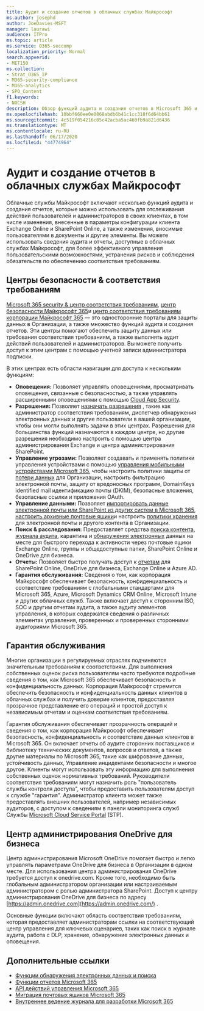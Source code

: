 ```yaml
---
title: Аудит и создание отчетов в облачных службах Майкрософт
ms.author: josephd
author: JoeDavies-MSFT
manager: laurawi
audience: ITPro
ms.topic: article
ms.service: O365-seccomp
localization_priority: Normal
search.appverid:
- MET150
ms.collection:
- Strat_O365_IP
- M365-security-compliance
- M365-analytics
- SPO_Content
f1.keywords:
- NOCSH
description: Обзор функций аудита и создания отчетов в Microsoft 365 и службе Software Assurance.
ms.openlocfilehash: 10bbf660ee0e0868abdb6b41c1cc318f6d64bb61
ms.sourcegitcommit: 4c519f054216c05c42acba5ac460fb9a821d6436
ms.translationtype: MT
ms.contentlocale: ru-RU
ms.lasthandoff: 06/17/2020
ms.locfileid: "44774964"
---
```

# <a name="auditing-and-reporting-in-microsoft-cloud-services"></a>Аудит и создание отчетов в облачных службах Майкрософт

Облачные службы Майкрософт включают несколько функций аудита и создания отчетов, которые можно использовать для отслеживания действий пользователей и администраторов в своих клиентах, в том числе изменения, внесенные в параметры конфигурации клиента Exchange Online и SharePoint Online, а также изменения, вносимые пользователями в документы и другие элементы. Вы можете использовать сведения аудита и отчеты, доступные в облачных службах Майкрософт, для более эффективного управления пользовательскими возможностями, устранения рисков и соблюдения обязательств по обеспечению соответствия требованиям.

## <a name="security--compliance-centers"></a>Центры безопасности & соответствия требованиям

[Microsoft 365 security & центр соответствия требованиям](https://protection.office.com), [центр безопасности Майкрософт 365](https://security.microsoft.com)и [центр соответствия требованиям корпорации Майкрософт 365](https://compliance.microsoft.com) — это односторонние порталы для защиты данных в Организации, а также множество функций аудита и создания отчетов. Эти центры помогают обеспечить защиту данных или требования соответствия требованиям, а также выполнять аудит действий пользователей и администраторов. Вы можете получить доступ к этим центрам с помощью учетной записи администратора подписки.

В этих центрах есть области навигации для доступа к нескольким функциям:

- **Оповещения:** Позволяет управлять оповещениями, просматривать оповещения, связанные с безопасностью, а также управлять расширенными оповещениями с помощью [Cloud App Security](https://docs.microsoft.com/cloud-app-security/what-is-cloud-app-security).
- **Разрешения:** Позволяет [назначать разрешения](https://docs.microsoft.com/microsoft-365/security/office-365-security/grant-access-to-the-security-and-compliance-center) , такие как администратор соответствия требованиям, диспетчер обнаружения электронных данных и другие пользователи в вашей организации, чтобы они могли выполнять задачи в этих центрах. Разрешения для большинства функций назначаются в каждом центре, но другие разрешения необходимо настроить с помощью центра администрирования Exchange и центра администрирования SharePoint.
- **Управление угрозами:** Позволяет создавать и применять политики управления устройствами с помощью [управления мобильными устройствами Microsoft 365](https://support.microsoft.com/office/overview-of-mobile-device-management-mdm-for-microsoft-365-faa7d8e5-645d-4d59-839c-c8d4c1869e4a), чтобы настроить политики защиты от [потери данных](https://docs.microsoft.com/microsoft-365/compliance/data-loss-prevention-policies) для Организации, настроить фильтрацию электронной почты, защиту от вредоносных программ, DomainKeys identified mail идентификацию почты (DKIM), безопасные вложения, безопасные ссылки и приложения OAuth.
- **Управление данными:** Позволяет [импортировать данные электронной почты или SharePoint из других систем в Microsoft 365](https://support.office.com/article/Import-PST-files-or-SharePoint-data-to-Office-365-ba688e0a-0fcb-4bd7-8e57-2b669564ea84), [настроить архивные почтовые ящики](https://support.office.com/article/Enable-archive-mailboxes-in-the-Office-365-Security-Compliance-Center-268a109e-7843-405b-bb3d-b9393b2342ce)и настроить [политики хранения](https://docs.microsoft.com/microsoft-365/compliance/retention-policies) для электронной почты и другого контента в Организации.
- **Поиск & расследования:** Предоставляет средства [поиска контента](https://support.office.com/article/Run-a-Content-Search-in-the-Office-365-Security-Compliance-Center-61852fd9-fe8a-4880-a339-cb19ed3bff4a), [журнала аудита](https://support.office.com/article/Search-the-audit-log-in-the-Office-365-Security-Compliance-Center-0d4d0f35-390b-4518-800e-0c7ec95e946c), карантина и [обнаружения электронных](https://support.office.com/article/Manage-eDiscovery-cases-in-the-Office-365-Security-Compliance-Center-edea80d6-20a7-40fb-b8c4-5e8c8395f6da) данных на месте для быстрого перехода к активности через почтовые ящики Exchange Online, группы и общедоступные папки, SharePoint Online и OneDrive для бизнеса.
- **Отчеты:** Позволяет быстро получать доступ к [отчетам](https://support.office.com/article/Reports-in-the-Office-365-Security-Compliance-Center-7acd33ce-1ec8-49fb-b625-43bac7b58c5a) для SharePoint Online, OneDrive для бизнеса, Exchange Online и Azure AD.
- **Гарантия обслуживания:** Сведения о том, как корпорация Майкрософт обеспечивает безопасность, конфиденциальность и соответствие требованиям с глобальными стандартами для Microsoft 365, Azure, Microsoft Dynamics CRM Online, Microsoft Intune и других облачных служб. Также включает доступ к сторонним ISO, SOC и другим отчетам аудита, а также аудиту элементов управления, в которых содержатся сведения о различных элементах управления, проверенных и проверенных сторонними аудиториями Microsoft 365.

## <a name="service-assurance"></a>Гарантия обслуживания

Многие организации в регулируемых отраслях подчиняются значительным требованиям к соответствиям. Для выполнения собственных оценок риска пользователям часто требуются подробные сведения о том, как Microsoft 365 обеспечивает безопасность и конфиденциальность данных. Корпорация Майкрософт стремится обеспечить безопасность и конфиденциальность данных клиентов в облачных службах и получить доверие клиентов, предоставляя прозрачное представление его операций и простой доступ к независимым отчетам и оценкам соответствия требованиям.

Гарантия обслуживания обеспечивает прозрачность операций и сведения о том, как корпорация Майкрософт обеспечивает безопасность, конфиденциальность и соответствие данных клиентов в Microsoft 365. Он включает отчеты об аудите сторонних поставщиков и библиотеку технических документов, вопросов и ответов, а также другие материалы по Microsoft 365, такие как шифрование данных, устойчивость данных, Управление инцидентами безопасности и многое другое. Клиенты могут использовать эту информацию для выполнения собственных оценок нормативных требований. Руководители соответствия требованиям могут назначить роль "пользователь службы контроля доступа", чтобы предоставить пользователям доступ к службе "гарантия". Администратор клиента может также предоставлять внешних пользователей, например независимых аудиторов, с доступом к сведениям в панели мониторинга служб Службы [Microsoft Cloud Service Portal](https://aka.ms/STP) (STP).

## <a name="onedrive-for-business-admin-center"></a>Центр администрирования OneDrive для бизнеса

Центр администрирования Microsoft OneDrive помогает быстро и легко управлять параметрами OneDrive для бизнеса в Организации в одном месте. Для использования центра администрирования OneDrive требуется доступ к onedrive.com. Кроме того, необходимо быть глобальным администратором организации или настраиваемым администратором с ролью администратора SharePoint. Доступ к центру администрирования OneDrive для бизнеса по адресу [https://admin.onedrive.com](https://admin.onedrive.com/) .

Основные функции включают область соответствия требованиям, которая предоставляет администраторам ссылки на соответствующий центр управления для ключевых сценариев, таких как поиск в журнале аудита, работа с DLP, хранение, обнаружение электронных данных и оповещения.

## <a name="related-links"></a>Дополнительные ссылки

- [Функции обнаружения электронных данных и поиска](office-365-ediscovery-and-search-features.md)
- [Функции отчетов Microsoft 365](office-365-reporting-features.md)
- [API действий управления Microsoft 365](office-365-management-activity-api.md)
- [Миграция почтовых ящиков Microsoft 365](office-365-mailbox-migrations.md)
- [Внутреннее ведение журнала для разработки Microsoft 365](office-365-internal-logging.md)
